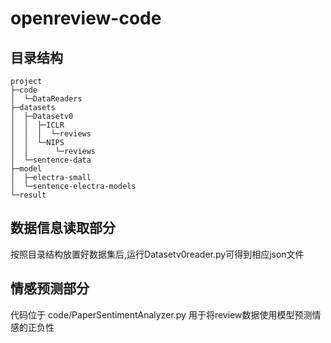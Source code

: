 # openreview-code

## 目录结构
```
project
├─code
│  └─DataReaders
├─datasets
│  ├─Datasetv0
│  │  ├─ICLR
│  │  │  └─reviews
│  │  └─NIPS
│  │      └─reviews
│  └─sentence-data
├─model
│  ├─electra-small
│  └─sentence-electra-models
└─result
```

## 数据信息读取部分
按照目录结构放置好数据集后,运行Datasetv0reader.py可得到相应json文件

## 情感预测部分
代码位于 code/PaperSentimentAnalyzer.py
用于将review数据使用模型预测情感的正负性

